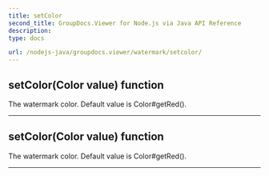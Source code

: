 ```yaml
---
title: setColor
second_title: GroupDocs.Viewer for Node.js via Java API Reference
description: 
type: docs

url: /nodejs-java/groupdocs.viewer/watermark/setcolor/
---
```


## setColor(Color value)  function

 The watermark color.
 Default value is  Color#getRed().
 


---


## setColor(Color value)  function

 The watermark color.
 Default value is  Color#getRed().
 


---


